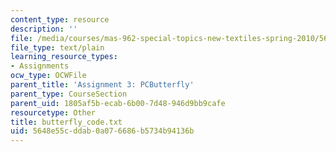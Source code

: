 ```yaml
---
content_type: resource
description: ''
file: /media/courses/mas-962-special-topics-new-textiles-spring-2010/5648e55cddab0a076686b5734b94136b_butterfly_code.txt
file_type: text/plain
learning_resource_types:
- Assignments
ocw_type: OCWFile
parent_title: 'Assignment 3: PCButterfly'
parent_type: CourseSection
parent_uid: 1805af5b-ecab-6b00-7d48-946d9bb9cafe
resourcetype: Other
title: butterfly_code.txt
uid: 5648e55c-ddab-0a07-6686-b5734b94136b
---
```

